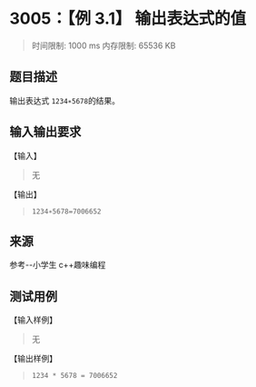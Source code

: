 # 3005：【例 3.1】 输出表达式的值

> 时间限制: 1000 ms
> 内存限制: 65536 KB

## 题目描述

输出表达式 `1234∗5678`的结果。

## 输入输出要求

【输入】

> 无

【输出】

> `1234∗5678=7006652`

## 来源

参考--小学生 c++趣味编程

## 测试用例

【输入样例】

> 无

【输出样例】

> `1234 * 5678 = 7006652`
